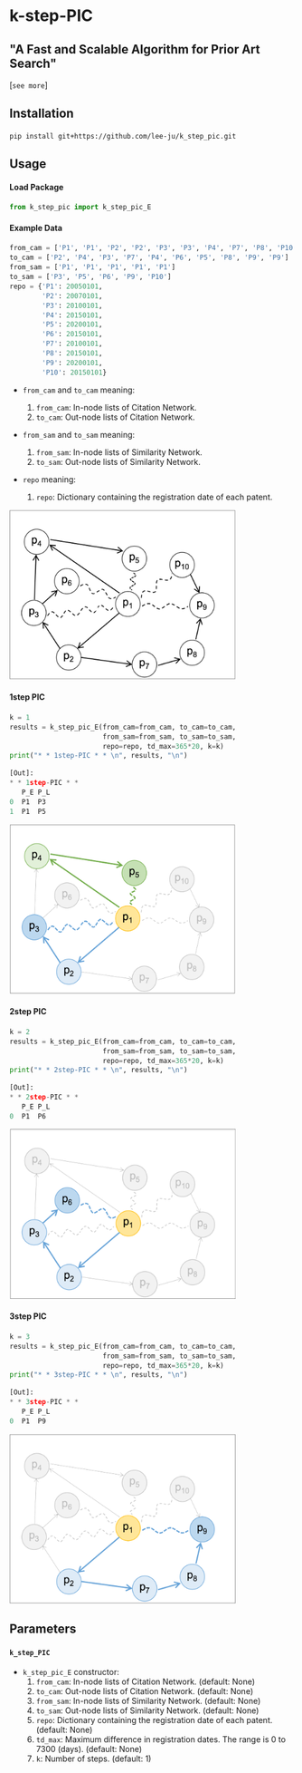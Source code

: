 # k-step-PIC
## "A Fast and Scalable Algorithm for Prior Art Search"
[`see more`]

## Installation

`pip install git+https://github.com/lee-ju/k_step_pic.git`

## Usage

#### Load Package
```python
from k_step_pic import k_step_pic_E
```

#### Example Data
```python
from_cam = ['P1', 'P1', 'P2', 'P2', 'P3', 'P3', 'P4', 'P7', 'P8', 'P10']
to_cam = ['P2', 'P4', 'P3', 'P7', 'P4', 'P6', 'P5', 'P8', 'P9', 'P9']
from_sam = ['P1', 'P1', 'P1', 'P1', 'P1']
to_sam = ['P3', 'P5', 'P6', 'P9', 'P10']
repo = {'P1': 20050101,
        'P2': 20070101,
        'P3': 20100101,
        'P4': 20150101,
        'P5': 20200101,
        'P6': 20150101,
        'P7': 20100101,
        'P8': 20150101,
        'P9': 20200101,
        'P10': 20150101}
```
- `from_cam` and `to_cam` meaning:
    1. `from_cam`: In-node lists of Citation Network.
    2. `to_cam`: Out-node lists of Citation Network.

- `from_sam` and `to_sam` meaning:
    1. `from_sam`: In-node lists of Similarity Network.
    2. `to_sam`: Out-node lists of Similarity Network.

- `repo` meaning:
    1. `repo`: Dictionary containing the registration date of each patent.
<img src="/imgs/fig-example.png" width="400" height="300">

#### 1step PIC
```python
k = 1
results = k_step_pic_E(from_cam=from_cam, to_cam=to_cam,
                       from_sam=from_sam, to_sam=to_sam,
                       repo=repo, td_max=365*20, k=k)
print("* * 1step-PIC * * \n", results, "\n")
```

```python
[Out]: 
* * 1step-PIC * * 
   P_E P_L
0  P1  P3
1  P1  P5 
```
<img src="/imgs/fig-1step.png" width="400" height="300">

#### 2step PIC
```python
k = 2
results = k_step_pic_E(from_cam=from_cam, to_cam=to_cam,
                       from_sam=from_sam, to_sam=to_sam,
                       repo=repo, td_max=365*20, k=k)
print("* * 2step-PIC * * \n", results, "\n")
```

```python
[Out]: 
* * 2step-PIC * * 
   P_E P_L
0  P1  P6 
```
<img src="/imgs/fig-2step.png" width="400" height="300">

#### 3step PIC
```python
k = 3
results = k_step_pic_E(from_cam=from_cam, to_cam=to_cam,
                       from_sam=from_sam, to_sam=to_sam,
                       repo=repo, td_max=365*20, k=k)
print("* * 3step-PIC * * \n", results, "\n")
```

```python
[Out]: 
* * 3step-PIC * * 
   P_E P_L
0  P1  P9 
```
<img src="/imgs/fig-3step.png" width="400" height="300">

## Parameters

#### `k_step_PIC`
- `k_step_pic_E` constructor:
    1. `from_cam`: In-node lists of Citation Network. (default: None)
    2. `to_cam`: Out-node lists of Citation Network. (default: None)
    3. `from_sam`: In-node lists of Similarity Network. (default: None)
    4. `to_sam`: Out-node lists of Similarity Network. (default: None)
    5. `repo`: Dictionary containing the registration date of each patent. (default: None)
    6. `td_max`: Maximum difference in registration dates. The range is 0 to 7300 (days). (default: None)
    7. `k`: Number of steps. (default: 1)
